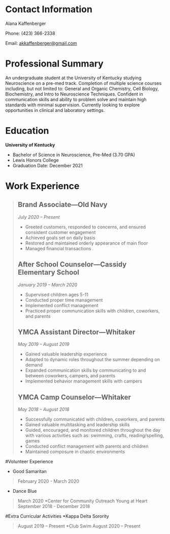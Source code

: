 # Contact Information
Alana Kaffenberger

Phone: (423) 366-2338 

Email: akkaffenberger@gmail.com


# Professional Summary
An undergraduate student at the University of Kentucky studying Neuroscience on a pre-med track. Completion of multiple science courses including, but not limited to: General and Organic Chemistry, Cell Biology, Biochemistry, and Intro to Neuroscience Techniques. Confident in communication skills and ability to problem solve and maintain high standards with minimal supervision. Currently looking to explore opportunities in clinical and laboratory settings. 

# Education
**University of Kentucky**
* Bachelor of Science in Neuroscience, Pre-Med (3.70 GPA)
* Lewis Honors College 
* Graduation Date: December 2021


# Work Experience
>## Brand Associate—Old Navy				          
>_July 2020 – Present_
>* Greeted customers, responded to concerns, and ensured consistent customer engagement 
>* Achieved goals set on daily basis 
>* Restored and maintained orderly appearance of main floor
>* Managed financial transactions
>
>## After School Counselor—Cassidy Elementary School	
>_January 2019 – March 2020_
>* Supervised children ages 5-11
>* Conducted proper time management
>* Implemented conflict management 
>* Practiced proper communication skills with children, coworkers, and parents 
>
>## YMCA Assistant Director—Whitaker 			       		
>_May 2019 – August 2019_
>* Gained valuable leadership experience 
>* Adapted to dynamic roles throughout the summer depending on demand
>* Expanded communication skills by communicating to and between coworkers, campers, and parents 
>* Implemented behavior management skills with campers
>
>## YMCA Camp Counselor—Whitaker 						    
>_May 2018 – August 2018_
>* Successfully communicated with children, coworkers, and parents
>* Gained valuable multitasking and leadership skills
>* Guided, encouraged, and monitored children throughout the day with various activities such as: swimming, crafts, reading/spelling, games 
>* Conducted conflict management with parents and children
>* Maintained composure in chaotic environments

#Volunteer Experience
* Good Samaritan
>February 2020 - March 2020
* Dance Blue
>March 2020
*Center for Community Outreach
>Young at Heart
>September 2018 - December 2018

#Extra Curricular Activities 
*Kappa Delta Sorority
>August 2019 – Present
*Club Swim
>August 2020 – Present